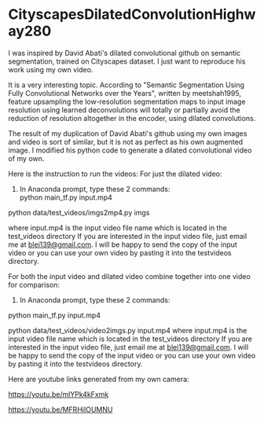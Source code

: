 # CityscapesDilatedConvolutionHighway280
I was inspired by David Abati's dilated convolutional github on semantic segmentation, trained on Cityscapes dataset.  I just want to reproduce his work using my own video.  

It is a very interesting topic.  According to "Semantic Segmentation Using Fully Convolutional Networks over the Years", written by
meetshah1995, feature upsampling the low-resolution segmentation maps to input image resolution using learned deconvolutions will totally
or partially avoid the reduction of resolution altogether in the encoder, using dilated convolutions.

The result of my duplication of David Abati's github using my own images and video is sort of similar, but it is not as perfect as his own augmented image.  I modified his python code to generate a dilated convolutional video of my own.

Here is the instruction to run the videos:
For just the dilated video:
1) In Anaconda prompt, type these 2 commands:  
  python main_tf.py input.mp4
  
  python data/test_videos/imgs2mp4.py imgs 
  
  where input.mp4 is the input video file name which is located in the test_videos directory
  If you are interested in the input video file, just email me at blei139@gmail.com.  I will be happy to send the copy of the input
  video or you can use your own video by pasting it into the testvideos directory.
  
For both the input video and dilated video combine together into one video for comparison:
1) In Anaconda prompt, type these 2 commands:  

  python main_tf.py input.mp4
  
  python data/test_videos/video2imgs.py input.mp4
  where input.mp4 is the input video file name which is located in the test_videos directory
  If you are interested in the input video file, just email me at blei139@gmail.com.  I will be happy to send the copy of the input
  video or you can use your own video by pasting it into the testvideos directory.
  
Here are youtube links generated from my own camera:

https://youtu.be/mlYPk4kFxmk

https://youtu.be/MFRHjIOUMNU
